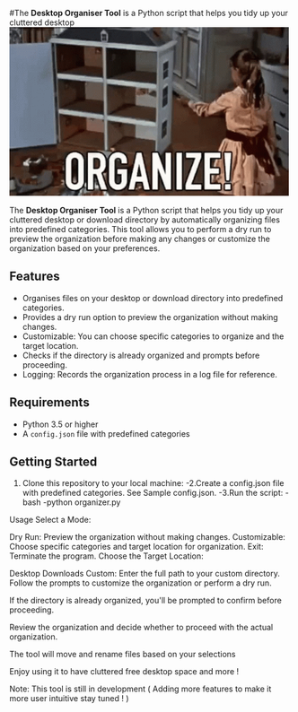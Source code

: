 #The **Desktop Organiser Tool** is a Python script that helps you tidy up your cluttered desktop
![Demo](desktop.gif)

The **Desktop Organiser Tool** is a Python script that helps you tidy up your cluttered desktop or download directory by automatically organizing files into predefined categories. This tool allows you to perform a dry run to preview the organization before making any changes or customize the organization based on your preferences.

## Features

- Organises files on your desktop or download directory into predefined categories.
- Provides a dry run option to preview the organization without making changes.
- Customizable: You can choose specific categories to organize and the target location.
- Checks if the directory is already organized and prompts before proceeding.
- Logging: Records the organization process in a log file for reference.

## Requirements

- Python 3.5 or higher
- A `config.json` file with predefined categories

## Getting Started

1. Clone this repository to your local machine:
-2.Create a config.json file with predefined categories.
See Sample config.json.
-3.Run the script:
-bash
-python organizer.py

Usage
Select a Mode:

Dry Run: Preview the organization without making changes.
Customizable: Choose specific categories and target location for organization.
Exit: Terminate the program.
Choose the Target Location:

Desktop
Downloads
Custom: Enter the full path to your custom directory.
Follow the prompts to customize the organization or perform a dry run.

If the directory is already organized, you'll be prompted to confirm before proceeding.

Review the organization and decide whether to proceed with the actual organization.

The tool will move and rename files based on your selections

Enjoy using it to have cluttered free desktop space and more ! 

Note: This tool is still in development ( Adding more features to make it more user intuitive stay tuned ! ) 
